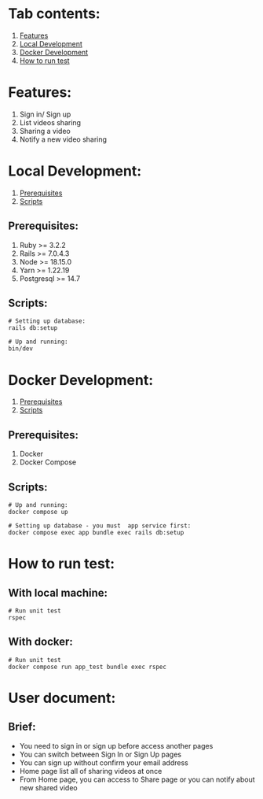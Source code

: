 # Tab contents:
1. [Features](#features)
2. [Local Development](#local-development)
3. [Docker Development](#docker-development)
4. [How to run test](#how-to-run-test)

# Features:
1. Sign in/ Sign up
2. List videos sharing
3. Sharing a video
4. Notify a new video sharing
# Local Development:
1. [Prerequisites](#prerequisites)
2. [Scripts](#scripts)

## Prerequisites:
1. Ruby >= 3.2.2
2. Rails >= 7.0.4.3
3. Node >= 18.15.0
4. Yarn >= 1.22.19
5. Postgresql >= 14.7

## Scripts:
    # Setting up database:
    rails db:setup

    # Up and running:
    bin/dev
# Docker Development:
1. [Prerequisites](#prerequisites-1)
2. [Scripts](#scripts-1)

## Prerequisites:
1. Docker
2. Docker Compose

## Scripts:
    # Up and running:
    docker compose up

    # Setting up database - you must  app service first:
    docker compose exec app bundle exec rails db:setup

# How to run test:
## With local machine:
    # Run unit test
    rspec
## With docker:
    # Run unit test
    docker compose run app_test bundle exec rspec

# User document:

## Brief:

- You need to sign in or sign up before access another pages
- You can switch between Sign In or Sign Up pages
- You can sign up without confirm your email address
- Home page list all of sharing videos at once
- From Home page, you can access to Share page or you can notify about new shared video
